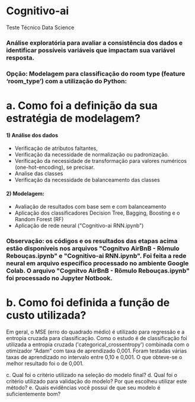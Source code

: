 # Cognitivo-ai 
Teste Técnico Data Science
### Análise exploratória para avaliar a consistência dos dados e identificar possíveis variáveis que impactam sua variável resposta.

### Opção: Modelagem para classificação do room type (feature ‘room_type’) com a utilização do Python:<br>

# a. Como foi a definição da sua estratégia de modelagem?

#### 1) Análise dos dados <br> 
* Verificação de atributos faltantes,<br>
* Verificação da necessidade de normalização ou padronização.<br>
* Verificação da necessidade de transformação para valores numéricos (one-hot-encoding), se precisar.<br>
* Analise das classes <br>
* Verificação da necessidade de balanceamento das classes<br>

#### 2) Modelagem:<br>
* Avaliação de resultados com base sem e com balanceamento<br>
* Aplicação dos classificadores Decision Tree, Bagging, Boosting e o Random Forest (RF) <br>
* Aplicação de rede neural ("Cognitivo-ai RNN.ipynb")

### Observação: os códigos e os resultados das etapas acima estão disponíveis nos arquivos "Cognitvo AirBnB  - Rômulo Rebouças.ipynb" e "Cognitivo-ai RNN.ipynb". Foi feita a rede neural em arquivo específico processado no ambiente Google Colab. O arquivo "Cognitvo AirBnB  - Rômulo Rebouças.ipynb" foi processado no Jupyter Notbook.

# b. Como foi definida a função de custo utilizada?

Em geral, o MSE (erro do quadrado médio) é utilizado para regressão e a entropia cruzada para classificação. Como o estudo é de classificação foi utilizada a entropia cruzada ('categorical_crossentropy') combinada com o otimizador “Adam” com taxa de aprendizado 0,001. Foram testadas várias taxas de aprendizado no intervalo entre 0,10 e 0,001. O que obteve-se o melhor resultado foi o de 0,001. 

c. Qual foi o critério utilizado na seleção do modelo final?
d. Qual foi o critério utilizado para validação do modelo?
Por que escolheu utilizar este método?
e. Quais evidências você possui de que seu modelo é
suficientemente bom?

